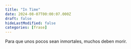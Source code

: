 ```yaml
---
title: "In Time"
date: 2024-08-07T00:00:07.000Z
draft: false
hideLastModified: false
categories: [frase]
---
```


Para que unos pocos sean inmortales, muchos deben morir.